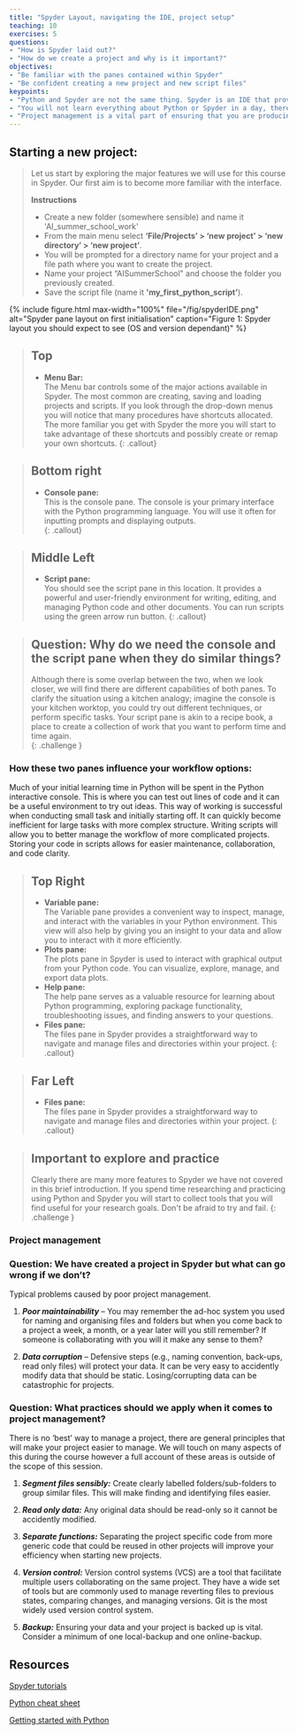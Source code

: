 ```yaml
---
title: "Spyder Layout, navigating the IDE, project setup"
teaching: 10
exercises: 5
questions:
- "How is Spyder laid out?"
- "How do we create a project and why is it important?"
objectives:
- "Be familiar with the panes contained within Spyder"
- "Be confident creating a new project and new script files"  
keypoints:
- "Python and Spyder are not the same thing. Spyder is an IDE that provides you with a convenient way to manage Python projects and Python is the underlying language that enables Spyder."
- "You will not learn everything about Python or Spyder in a day, there are a huge number of tools available to you in Spyder. The more time you commit to exploring and practicing the more you will achieve."
- "Project management is a vital part of ensuring that you are producing maintainable, sharable, and robust software."
---
```


## Starting a new project:
>Let us start by exploring the major features we will use for this course in Spyder. Our first aim is to become more familiar with the interface.   
>  
>**Instructions**
>* Create a new folder (somewhere sensible) and name it 'AI_summer_school_work'  
>* From the main menu select **‘File/Projects’ > ‘new project’ > ‘new directory’ > ‘new project’**.   
>* You will be prompted for a directory name for your project and a file path where you want to create the project.   
>* Name your project “AISummerSchool" and choose the folder you previously created.
>* Save the script file (name it **'my_first_python_script’**).  

{% include figure.html max-width="100%" file="/fig/spyderIDE.png" 
alt="Spyder pane layout on first initialisation" caption="Figure 1: Spyder layout you should expect to see (OS and version dependant)" %}

>## Top
>* **Menu Bar:**  
>The Menu bar controls some of the major actions available in Spyder. The most common are creating, saving and loading projects and scripts. If you look through the drop-down menus you will notice that many procedures have shortcuts allocated. The more familiar you get with Spyder the more you will start to take advantage of these shortcuts and possibly create or remap your own shortcuts. 
{: .callout}

>## Bottom right
>* **Console pane:**  
>This is the console pane. The console is your primary interface with the Python programming language. You will use it often for inputting prompts and displaying outputs.  
{: .callout}

>## Middle Left
>* **Script pane:**  
>You should see the script pane in this location. It provides a powerful and user-friendly environment for writing, editing, and managing Python code and other documents. You can run scripts using the green arrow run button.
{: .callout}

> ## Question: Why do we need the console and the script pane when they do similar things?
> Although there is some overlap between the two, when we look closer, we will find there are different capabilities of both
> panes. To clarify the situation using a kitchen analogy; imagine the console is your kitchen worktop, you could try out 
>different techniques, or perform specific tasks. Your script pane is akin to a recipe book, a place to create a collection of 
>work that you want to perform time and time again.  
{: .challenge }

### How these two panes influence your workflow options: 
Much of your initial learning time in Python will be spent in the Python interactive console. This is where you can test out lines of code and it can be a useful environment to try out ideas. This way of working is successful when conducting small task and initially starting off. It can quickly become inefficient for large tasks with more complex structure. Writing scripts will allow you to better manage the workflow of more complicated projects. Storing your code in scripts allows for easier maintenance, collaboration, and code clarity.

>## Top Right
>* **Variable pane:**  
>The Variable pane provides a convenient way to inspect, manage, and interact with the variables in your Python environment. This view will also help by giving you an insight to your data and allow you to interact with it more efficiently.
>* **Plots pane:**  
>The plots pane in Spyder is used to interact with graphical output from your Python code. You can visualize, explore, manage, and export data plots.
>* **Help pane:**  
>The help pane serves as a valuable resource for learning about Python programming, exploring package functionality, troubleshooting issues, and finding answers to your questions. 
>* **Files pane:**  
>The files pane in Spyder provides a straightforward way to navigate and manage files and directories within your project. 
{: .callout}

>## Far Left 
>* **Files pane:**  
>The files pane in Spyder provides a straightforward way to navigate and manage files and directories within your project. 
{: .callout}

>## Important to explore and practice
>Clearly there are many more features to Spyder we have not covered in this brief introduction. If you spend time researching and practicing using Python and Spyder you will start to collect tools that you will find useful for your research goals. Don't be afraid to try and fail. 
{: .challenge }

### Project management

### Question: We have created a project in Spyder but what can go wrong if we don’t? 
Typical problems caused by poor project management. 

1. ***Poor maintainability*** – You may remember the ad-hoc system you used for naming and organising files and folders but when you come back to a project a week, a month, or a year later will you still remember? If someone is collaborating with you will it make any sense to them? 

2. ***Data corruption*** – Defensive steps (e.g., naming convention, back-ups, read only files) will protect your data. It can be very easy to accidently modify data that should be static. Losing/corrupting data can be catastrophic for projects.


### Question: What practices should we apply when it comes to project management?
There is no ‘best’ way to manage a project, there are general principles that will make your project easier to manage. We will touch on many aspects of this during the course however a full account of these areas is outside of the scope of this session.

1. ***Segment files sensibly:*** Create clearly labelled folders/sub-folders to group similar files. This will make finding and identifying files easier.  

2. ***Read only data:*** Any original data should be read-only so it cannot be accidently modified.  

3. ***Separate functions:*** Separating the project specific code from more generic code that could be reused in other projects will improve your efficiency when starting new projects.  

4. ***Version control:*** Version control systems (VCS) are a tool that facilitate multiple users collaborating on the same project. They have a wide set of tools but are commonly used to manage reverting files to previous states, comparing changes, and managing versions. Git is the most widely used version control system. 

5. ***Backup:*** Ensuring your data and your project is backed up is vital. Consider a minimum of one local-backup and one online-backup.


## Resources

[Spyder tutorials](https://docs.spyder-ide.org/current/videos/first-steps-with-spyder.html)

[Python cheat sheet](https://www.datacamp.com/cheat-sheet/getting-started-with-python-cheat-sheet)

[Getting started with Python](https://www.python.org/about/gettingstarted/)

     

